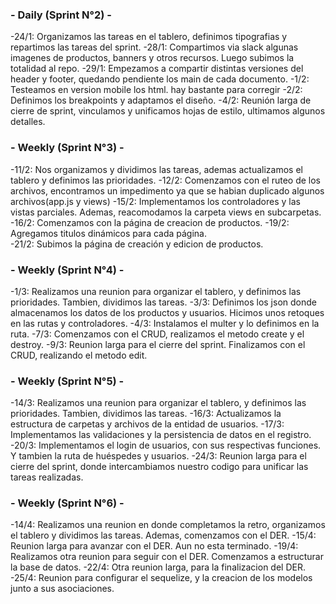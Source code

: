 ### **- Daily (Sprint N°2) -**
-24/1: Organizamos las tareas en el tablero, definimos tipografias y repartimos las tareas del sprint.
-28/1: Compartimos via slack algunas imagenes de productos, banners y  otros recursos. Luego subimos la totalidad al repo.
-29/1: Empezamos a compartir distintas versiones del header y footer, quedando pendiente los main de cada documento.
-1/2:  Testeamos en version mobile los html. hay bastante para corregir
-2/2:  Definimos los breakpoints y adaptamos el diseño.
-4/2:  Reunión larga de cierre de sprint, vinculamos y unificamos hojas de estilo, ultimamos algunos detalles.

### **- Weekly (Sprint N°3) -**
-11/2: Nos organizamos y dividimos las tareas, ademas actualizamos el tablero y definimos las prioridades.
-12/2: Comenzamos con el ruteo de los archivos, encontramos un impedimento ya que se habian duplicado algunos archivos(app.js y views)
-15/2: Implementamos los controladores y las vistas parciales. Ademas, reacomodamos la carpeta views en subcarpetas. 
-16/2: Comenzamos con la página de creacion de productos.
-19/2: Agregamos titulos dinámicos para cada página.   
-21/2: Subimos la página de creación y edicion de productos. 

### **- Weekly (Sprint N°4) -**
-1/3: Realizamos una reunion para organizar el tablero, y definimos las prioridades. Tambien, dividimos las tareas.
-3/3: Definimos los json donde almacenamos los datos de los productos y usuarios. Hicimos unos retoques en las rutas y controladores.
-4/3: Instalamos el multer y lo definimos en la ruta.
-7/3: Comenzamos con el CRUD, realizamos el metodo create y el destroy.
-9/3: Reunion larga para el cierre del sprint. Finalizamos con el CRUD, realizando el metodo edit.

### **- Weekly (Sprint N°5) -**
-14/3: Realizamos una reunion para organizar el tablero, y definimos las prioridades. Tambien, dividimos las tareas.
-16/3: Actualizamos la estructura de carpetas y archivos de la entidad de usuarios.
-17/3: Implementamos las validaciones y la persistencia de datos en el registro. 
-20/3: Implementamos el login de usuarios, con sus respectivas funciones. Y tambien la ruta de huéspedes y usuarios.
-24/3: Reunion larga para el cierre del sprint, donde intercambiamos nuestro codigo para unificar las tareas realizadas.

### **- Weekly (Sprint N°6) -**
-14/4: Realizamos una reunion en donde completamos la retro, organizamos el tablero y dividimos las tareas. Ademas, comenzamos con el DER.
-15/4: Reunion larga para avanzar con el DER. Aun no esta terminado.
-19/4: Realizamos otra reunion para seguir con el DER. Comenzamos a estructurar la base de datos.
-22/4: Otra reunion larga, para la finalizacion del DER.
-25/4: Reunion para configurar el sequelize, y la creacion de los modelos junto a sus asociaciones. 

